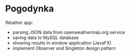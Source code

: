 # Pogodynka

Weather app:
- parsing JSON data from openweathermap.org service
- saving data to MySQL database
- showing results in window application (JavaFX)
- implement Observer and Singleton design pattern
